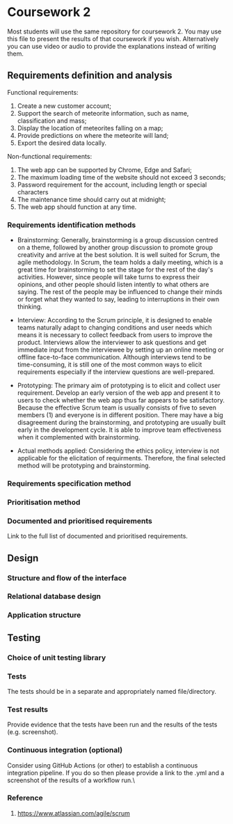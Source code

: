 # Coursework 2

 Most students will use the same repository for coursework 2. You may use this file to present the results of that
 coursework if you wish. Alternatively you can use video or audio to provide the explanations instead of writing them.

 ## Requirements definition and analysis
 Functional requirements: 
 1. Create a new customer account;
 2. Support the search of meteorite information, such as name, classification and mass;
 3. Display the location of meteorites falling on a map;
 4. Provide predictions on where the meteorite will land;
 5. Export the desired data locally.

 Non-functional requirements:
 1. The web app can be supported by Chrome, Edge and Safari;
 2. The maximum loading time of the website should not exceed 3 seconds;
 3. Password requirement for the account, including length or special characters
 4. The maintenance time should carry out at midnight;
 5. The web app should function at any time.

 ### Requirements identification methods
 - Brainstorming: Generally, brainstorming is a group discussion centred on a theme, followed by another group discussion 
   to promote group creativity and arrive at the best solution. It is well suited for Scrum, the agile methodology. In Scrum, 
   the team holds a daily meeting, which is a great time for brainstorming to set the stage for the rest of the day's activities.
   However, since people will take turns to express their opinions, and other people should listen intently to what others 
   are saying. The rest of the people may be influenced to change their minds or forget what they wanted to say, leading
   to interruptions in their own thinking.


 - Interview: According to the Scrum principle, it is designed to enable teams naturally adapt to changing conditions and
   user needs which means it is necessary to collect feedback from users to improve the product. Interviews allow the interviewer
   to ask questions and get immediate input from the interviewee by setting up an online meeting or offline face-to-face
   communication. Although interviews tend to be time-consuming, it is still one of the most common ways to elicit requirements
   especially if the interview questions are well-prepared.
   

 - Prototyping: The primary aim of prototyping is to elicit and collect user requirement. Develop an early version of the 
   web app and present it to users to check whether the web app thus far appears to be satisfactory. Because the effective
   Scrum team is usually consists of five to seven members (1) and everyone is in different position. There may have a big
   disagreement during the brainstorming, and prototyping are usually built early in the development cycle. It is able to 
   improve team effectiveness when it complemented with brainstorming.
   

  - Actual methods applied: Considering the ethics policy, interview is not applicable for the elicitation of requirments.
    Therefore, the final selected method will be prototyping and brainstorming.
 
 ### Requirements specification method
 


 ### Prioritisation method


 ### Documented and prioritised requirements
 Link to the full list of documented and prioritised requirements.


 ## Design
 ### Structure and flow of the interface
 

 ### Relational database design

 ### Application structure


 ## Testing
 ### Choice of unit testing library

 ### Tests
 The tests should be in a separate and appropriately named file/directory.

 ### Test results
 Provide evidence that the tests have been run and the results of the tests (e.g. screenshot).

 ### Continuous integration (optional)
 Consider using GitHub Actions (or other) to establish a continuous integration pipeline. If you do so then please provide a link to the .yml and a screenshot of the results of a workflow run.\
 
 ### Reference
 1. https://www.atlassian.com/agile/scrum
